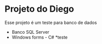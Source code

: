 # Projeto do Diego

Esse projeto é um teste para banco de dados

* Banco SQL Server
* Windows forms - C#
*teste